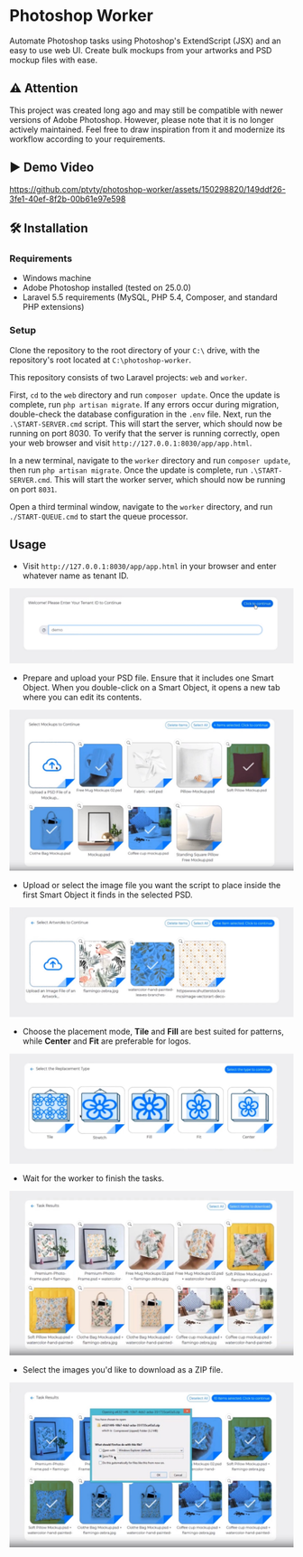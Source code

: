 # Photoshop Worker

Automate Photoshop tasks using Photoshop's ExtendScript (JSX) and an easy to use web UI. Create bulk mockups from your artworks and PSD mockup files with ease.

## ⚠️ Attention

This project was created long ago and may still be compatible with newer versions of Adobe Photoshop. However, please note that it is no longer actively maintained. Feel free to draw inspiration from it and modernize its workflow according to your requirements.

## ▶️ Demo Video

https://github.com/ptvty/photoshop-worker/assets/150298820/149ddf26-3fe1-40ef-8f2b-00b61e97e598

## 🛠️ Installation

### Requirements

- Windows machine
- Adobe Photoshop installed (tested on 25.0.0)
- Laravel 5.5 requirements (MySQL, PHP 5.4, Composer, and standard PHP extensions)

### Setup

Clone the repository to the root directory of your `C:\` drive, with the repository's root located at `C:\photoshop-worker`.

This repository consists of two Laravel projects: `web` and `worker`.

First, `cd` to the `web` directory and run `composer update`. Once the update is complete, run `php artisan migrate`. If any errors occur during migration, double-check the database configuration in the `.env` file.
Next, run the `.\START-SERVER.cmd` script. This will start the server, which should now be running on port 8030. To verify that the server is running correctly, open your web browser and visit `http://127.0.0.1:8030/app/app.html`.

In a new terminal, navigate to the `worker` directory and run `composer update`, then run `php artisan migrate`. Once the update is complete, run `.\START-SERVER.cmd`. This will start the worker server, which should now be running on port `8031`.

Open a third terminal window, navigate to the `worker` directory, and run `./START-QUEUE.cmd` to start the queue processor.

## Usage

- Visit `http://127.0.0.1:8030/app/app.html` in your browser and enter whatever name as tenant ID. 

![step-1](doc/step-1.jpg?raw=true)

- Prepare and upload your PSD file. Ensure that it includes one Smart Object. When you double-click on a Smart Object, it opens a new tab where you can edit its contents.

![step-2](doc/step-2.jpg?raw=true)

- Upload or select the image file you want the script to place inside the first Smart Object it finds in the selected PSD.

![step-3](doc/step-3.jpg?raw=true)

- Choose the placement mode, **Tile** and **Fill** are best suited for patterns, while **Center** and **Fit** are preferable for logos.

![step-4](doc/step-4.jpg?raw=true)

- Wait for the worker to finish the tasks.

![step-5](doc/step-5.jpg?raw=true)

- Select the images you'd like to download as a ZIP file.

![step-6](doc/step-6.jpg?raw=true)

